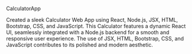 CalculatorApp

Created a sleek Calculator Web App using React, Node.js, JSX, HTML, Bootstrap, CSS, and JavaScript. This Calculator features a dynamic React UI, seamlessly integrated with a Node.js backend for a smooth and responsive user experience. The use of JSX, HTML, Bootstrap, CSS, and JavaScript contributes to its polished and modern aesthetic.
